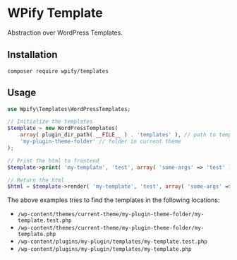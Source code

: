 # WPify Template

Abstraction over WordPress Templates.

## Installation

`composer require wpify/templates`

## Usage

```php
use Wpify\Templates\WordPressTemplates;

// Initialize the templates
$template = new WordPressTemplates(
	array( plugin_dir_path( __FILE__ ) . 'templates' ), // path to template files in plugin
	'my-plugin-theme-folder' // folder in current theme
);

// Print the html to frontend 
$template->print( 'my-template', 'test', array( 'some-args' => 'test' ) );

// Return the html
$html = $template->render( 'my-template', 'test', array( 'some-args' => 'test' ) );
```

The above examples tries to find the templates in the following locations:

* `/wp-content/themes/current-theme/my-plugin-theme-folder/my-template.test.php`
* `/wp-content/themes/current-theme/my-plugin-theme-folder/my-template.php`
* `/wp-content/plugins/my-plugin/templates/my-template.test.php`
* `/wp-content/plugins/my-plugin/templates/my-template.php`
